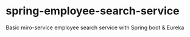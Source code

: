 # spring-employee-search-service
Basic miro-service  employee search service with Spring boot &amp; Eureka
